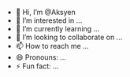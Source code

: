 - 👋 Hi, I’m @Aksyen
- 👀 I’m interested in ...
- 🌱 I’m currently learning ...
- 💞️ I’m looking to collaborate on ...
- 📫 How to reach me ...
- 😄 Pronouns: ...
- ⚡ Fun fact: ...

<!---
Aksyen/Aksyen is a ✨ special ✨ repository because its `README.md` (this file) appears on your GitHub profile.
You can click the Preview link to take a look at your changes.
--->
